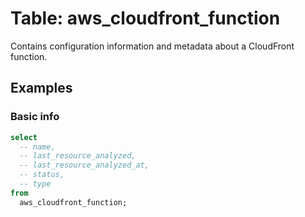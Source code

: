 # Table: aws_cloudfront_function

Contains configuration information and metadata about a CloudFront function.

## Examples

### Basic info

```sql
select
  -- name,
  -- last_resource_analyzed,
  -- last_resource_analyzed_at,
  -- status,
  -- type
from
  aws_cloudfront_function;
```
